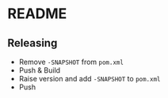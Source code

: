 # README

## Releasing

- Remove `-SNAPSHOT` from `pom.xml`
- Push & Build
- Raise version and add `-SNAPSHOT` to `pom.xml`
- Push
